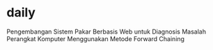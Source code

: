 # daily
Pengembangan Sistem Pakar Berbasis Web untuk Diagnosis Masalah Perangkat Komputer Menggunakan Metode Forward Chaining
